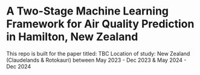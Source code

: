 # A Two-Stage Machine Learning Framework for Air Quality Prediction in Hamilton, New Zealand
This repo is built for the paper titled: TBC
Location of study: New Zealand (Claudelands & Rotokauri) between May 2023 - Dec 2023 & May 2024 - Dec 2024
